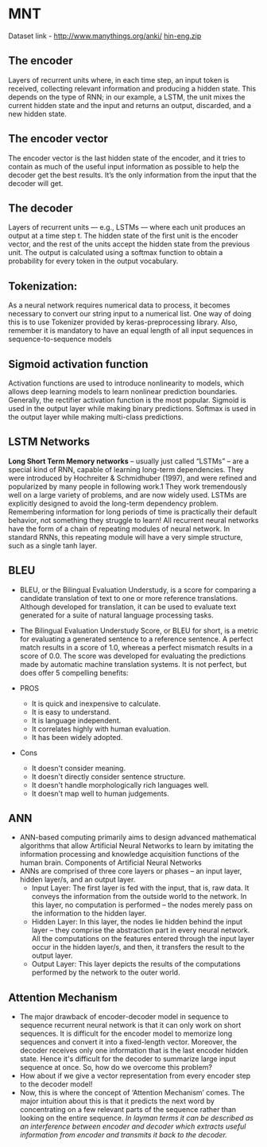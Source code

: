 # MNT
Dataset link - http://www.manythings.org/anki/
[hin-eng.zip](https://github.com/ishikkkkaaaa/MNT/files/7543582/hin-eng.zip)

 
## The encoder
Layers of recurrent units where, in each time step, an input token is received, collecting relevant information and producing a hidden state. This depends on the type of RNN; in our example, a LSTM, the unit mixes the current hidden state and the input and returns an output, discarded, and a new hidden state.
## The encoder vector
The encoder vector is the last hidden state of the encoder, and it tries to contain as much of the useful input information as possible to help the decoder get the best results. It’s the only information from the input that the decoder will get.
## The decoder
Layers of recurrent units — e.g., LSTMs — where each unit produces an output at a time step t. The hidden state of the first unit is the encoder vector, and the rest of the units accept the hidden state from the previous unit. The output is calculated using a softmax function to obtain a probability for every token in the output vocabulary.

 
## Tokenization:
As a neural network requires numerical data to process, it becomes necessary to convert our string input to a numerical list. One way of doing this is to use Tokenizer provided by keras-preprocessing library.
Also, remember it is mandatory to have an equal length of all input sequences in sequence-to-sequence models
 
## Sigmoid activation function
Activation functions are used to introduce nonlinearity to models, which allows deep learning models to learn nonlinear prediction boundaries.
Generally, the rectifier activation function is the most popular.
Sigmoid is used in the output layer while making binary predictions. Softmax is used in the output layer while making multi-class predictions.
 
## LSTM Networks
<b>Long Short Term Memory networks</b> – usually just called “LSTMs” – are a special kind of RNN, capable of learning long-term dependencies. They were introduced by Hochreiter & Schmidhuber (1997), and were refined and popularized by many people in following work.1 They work tremendously well on a large variety of problems, and are now widely used.
LSTMs are explicitly designed to avoid the long-term dependency problem. Remembering information for long periods of time is practically their default behavior, not something they struggle to learn!
All recurrent neural networks have the form of a chain of repeating modules of neural network. In standard RNNs, this repeating module will have a very simple structure, such as a single tanh layer.


## BLEU

- BLEU, or the Bilingual Evaluation Understudy, is a score for comparing a candidate translation of text to one or more reference translations.
Although developed for translation, it can be used to evaluate text generated for a suite of natural language processing tasks.

- The Bilingual Evaluation Understudy Score, or BLEU for short, is a metric for evaluating a generated sentence to a reference sentence.
A perfect match results in a score of 1.0, whereas a perfect mismatch results in a score of 0.0.
The score was developed for evaluating the predictions made by automatic machine translation systems. It is not perfect, but does offer 5 compelling benefits:

- PROS
    - It is quick and inexpensive to calculate.
    - It is easy to understand.
    - It is language independent.
    - It correlates highly with human evaluation.
    - It has been widely adopted.
- Cons
    - It doesn't consider meaning.
    - It doesn't directly consider sentence structure.
    - It doesn't handle morphologically rich languages well.
    - It doesn't map well to human judgements.
 

## ANN 
- ANN-based computing primarily aims to design advanced mathematical algorithms that allow Artificial Neural Networks to learn by imitating the information processing and knowledge acquisition functions of the human brain.
Components of Artificial Neural Networks 
- ANNs are comprised of three core layers or phases – an input layer, hidden layer/s, and an output layer.  
    - Input Layer: The first layer is fed with the input, that is, raw data. It conveys the information from the outside world to the network. In this layer, no computation is performed – the nodes merely pass on the information to the hidden layer.
    - Hidden Layer: In this layer, the nodes lie hidden behind the input layer – they comprise the abstraction part in every neural network. All the computations on the features entered through the input layer occur in the hidden layer/s, and then, it transfers the result to the output layer.
    - Output Layer: This layer depicts the results of the computations performed by the network to the outer world.

    
## Attention Mechanism
- The major drawback of encoder-decoder model in sequence to sequence recurrent neural network is that it can only work on short sequences. It is difficult for the encoder model to memorize long sequences and convert it into a fixed-length vector. Moreover, the decoder receives only one information that is the last encoder hidden state. Hence it's difficult for the decoder to summarize large input sequence at once. So, how do we overcome this problem?
- How about if we give a vector representation from every encoder step to the decoder model!
- Now, this is where the concept of ‘Attention Mechanism’ comes. The major intuition about this is that it predicts the next word by concentrating on a few relevant parts of the sequence rather than looking on the entire sequence.
<I>In layman terms it can be described as an interference between encoder and decoder which extracts useful information from encoder and transmits it back to the decoder.</I>
